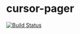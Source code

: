 # cursor-pager

[![Build Status](https://img.shields.io/github/actions/workflow/status/gotimista/cursor-pager/ci.yml?branch=main&style=for-the-badge)](https://github.com/gotimista/cursor-pager/actions?workflow=ci)

